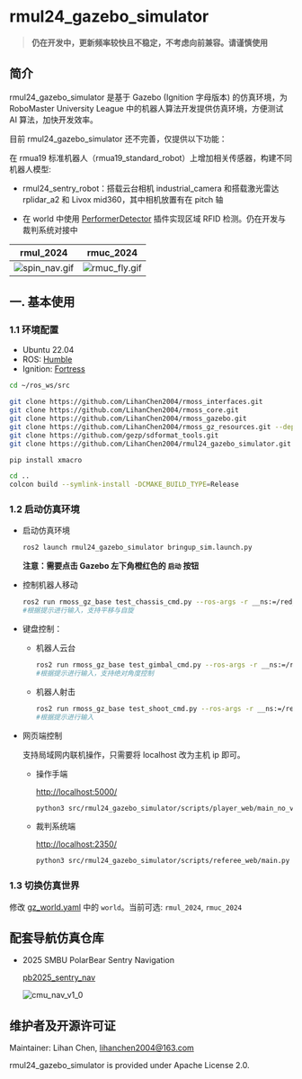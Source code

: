 # rmul24_gazebo_simulator

> **仍在开发中，更新频率较快且不稳定，不考虑向前兼容。请谨慎使用**

## 简介

rmul24_gazebo_simulator 是基于 Gazebo (Ignition 字母版本) 的仿真环境，为 RoboMaster University League 中的机器人算法开发提供仿真环境，方便测试 AI 算法，加快开发效率。

目前 rmul24_gazebo_simulator 还不完善，仅提供以下功能：

在 rmua19 标准机器人（rmua19_standard_robot）上增加相关传感器，构建不同机器人模型:

- rmul24_sentry_robot：搭载云台相机 industrial_camera 和搭载激光雷达 rplidar_a2 和 Livox mid360，其中相机放置有在 pitch 轴

- 在 world 中使用 [PerformerDetector](https://github.com/gazebosim/gz-sim/blob/ign-gazebo6/src/systems/performer_detector/PerformerDetector.hh) 插件实现区域 RFID 检测。仍在开发与裁判系统对接中

| rmul_2024 | rmuc_2024 |
|:-----------------:|:--------------:|
|![spin_nav.gif](https://raw.githubusercontent.com/LihanChen2004/picx-images-hosting/master/spin_nav.1ove3nw63o.gif)|![rmuc_fly.gif](https://raw.githubusercontent.com/LihanChen2004/picx-images-hosting/master/rmuc_fly_image.1aoyoashvj.gif)|

## 一. 基本使用

### 1.1 环境配置

- Ubuntu 22.04
- ROS: [Humble](https://docs.ros.org/en/humble/Installation/Ubuntu-Install-Debs.html)
- Ignition: [Fortress](https://gazebosim.org/docs/fortress/install_ubuntu/)

```sh
cd ~/ros_ws/src

git clone https://github.com/LihanChen2004/rmoss_interfaces.git
git clone https://github.com/LihanChen2004/rmoss_core.git
git clone https://github.com/LihanChen2004/rmoss_gazebo.git
git clone https://github.com/LihanChen2004/rmoss_gz_resources.git --depth=1
git clone https://github.com/gezp/sdformat_tools.git
git clone https://github.com/LihanChen2004/rmul24_gazebo_simulator.git

pip install xmacro
```

```sh
cd ..
colcon build --symlink-install -DCMAKE_BUILD_TYPE=Release
```

### 1.2 启动仿真环境

- 启动仿真环境

    ```sh
    ros2 launch rmul24_gazebo_simulator bringup_sim.launch.py
    ```

    **注意：需要点击 Gazebo 左下角橙红色的 `启动` 按钮**

- 控制机器人移动

    ```sh
    ros2 run rmoss_gz_base test_chassis_cmd.py --ros-args -r __ns:=/red_standard_robot1/robot_base -p v:=0.3 -p w:=0.3
    #根据提示进行输入，支持平移与自旋
    ```

- 键盘控制：

  - 机器人云台

    ```sh
    ros2 run rmoss_gz_base test_gimbal_cmd.py --ros-args -r __ns:=/red_standard_robot1/robot_base
    #根据提示进行输入，支持绝对角度控制
    ```

  - 机器人射击

    ```sh
    ros2 run rmoss_gz_base test_shoot_cmd.py --ros-args -r __ns:=/red_standard_robot1/robot_base
    #根据提示进行输入
    ```

- 网页端控制

    支持局域网内联机操作，只需要将 localhost 改为主机 ip 即可。

  - 操作手端

    <http://localhost:5000/>

    ```sh
    python3 src/rmul24_gazebo_simulator/scripts/player_web/main_no_vision.py
    ```

  - 裁判系统端

    <http://localhost:2350/>

    ```sh
    python3 src/rmul24_gazebo_simulator/scripts/referee_web/main.py
    ```

### 1.3 切换仿真世界

修改 [gz_world.yaml](./config/gz_world.yaml) 中的 `world`。当前可选: `rmul_2024`, `rmuc_2024`

## 配套导航仿真仓库

- 2025 SMBU PolarBear Sentry Navigation

    [pb2025_sentry_nav](https://github.com/LihanChen2004/pb2025_sentry_nav.git)

    ![cmu_nav_v1_0](https://raw.githubusercontent.com/LihanChen2004/picx-images-hosting/master/spin_nav.1ove3nw63o.gif)

## 维护者及开源许可证

Maintainer: Lihan Chen, <lihanchen2004@163.com>

rmul24_gazebo_simulator is provided under Apache License 2.0.
